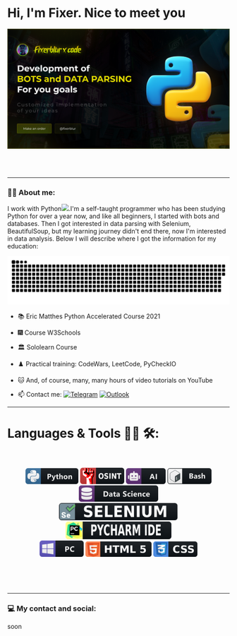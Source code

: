# Hi, I'm Fixer. Nice to meet you
<div align="center">
<img hight="400" width="800" alt="GIF" align="center" src="https://github.com/FixerBlur/FixerBlur/blob/main/assets/Frame.png">
</div>

</br>
</br>
</br>

---

### :man_technologist: About me:
I work with Python<img src="https://media.giphy.com/media/WUlplcMpOCEmTGBtBW/giphy.gif" width="30px">.I'm a self-taught programmer who has been studying Python for over a year now, and like all beginners, I started with bots and databases. Then I got interested in data parsing with Selenium, BeautifulSoup, but my learning journey didn't end there, now I'm interested in data analysis. Below I will describe where I got the information for my education:

<p align="center">
 <img width="600" src="assets/github-snake.svg" alt="snake"/>
</p>

- 📚 Eric Matthes Python Accelerated Course 2021

- 🎆 Course W3Schools

- 🏛️ Sololearn Course

- ♟️ Practical training: CodeWars, LeetCode, PyCheckIO

- 🐱 And, of course, many, many hours of video tutorials on YouTube


- :mailbox: Contact me: [![Telegram](https://img.shields.io/badge/Telegram-2CA5E0?style=for-the-badge&logo=telegram&logoColor=white)](https://t.me/fixerblur) [![Outlook](https://img.shields.io/badge/Microsoft_Outlook-0078D4?style=for-the-badge&logo=microsoft-outlook&logoColor=white)](mailto:fixerblur@outlook.com)

---

# Languages & Tools 👨‍💻 🛠:
</br>

<p align="center">

<img src="https://github.com/FixerBlur/FixerBlur/blob/main/assets/icon/python.png" alt="python" width="120" hight="50">
<img src="https://github.com/FixerBlur/FixerBlur/blob/main/assets/icon/osint.png" alt="osint" width="100" hight="50">
<img src="https://github.com/FixerBlur/FixerBlur/blob/main/assets/icon/ai.png" alt="AI" width="90" hight="50">
<img src="https://github.com/FixerBlur/FixerBlur/blob/main/assets/icon/bash.png" alt="bash" width="100" hight="50">
<img src="https://github.com/FixerBlur/FixerBlur/blob/main/assets/icon/datascience.png" alt="datascience" width="180" hight="50">
</br>
<img src="https://github.com/FixerBlur/FixerBlur/blob/main/assets/icon/selenium.png" alt="selenium" width="270" hight="50">
<img src="https://github.com/FixerBlur/FixerBlur/blob/main/assets/icon/pycharm.png" alt="pycharm" width="240" hight="50">
</br>
<img src="https://github.com/FixerBlur/FixerBlur/blob/main/assets/icon/pc.png" alt="pc" width="100" hight="50">
<img src="https://github.com/FixerBlur/FixerBlur/blob/main/assets/icon/html.png" alt="html" width="150" hight="50">
<img src="https://github.com/FixerBlur/FixerBlur/blob/main/assets/icon/css.png" alt="playstation" width="100" hight="50">
</p>
</br>
</br>
</br>

---

### 💻 My contact and social:

soon

